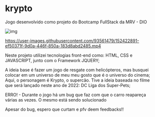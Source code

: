 # krypto
Jogo desenvolvido como projeto do Bootcamp FullStack da MRV - DIO

![img](https://user-images.githubusercontent.com/93561479/152422776-91f60e1f-7609-4238-99c2-2df92200d731.PNG)

https://user-images.githubusercontent.com/93561479/152422891-ef50371f-9d0a-446f-850a-183d8abd2485.mp4

Neste projeto utilizei tecnologias front-end como: HTML, CSS e JAVASCRIPT, junto com o Framework JQUERY;

A ideia base é fazer um jogo de resgate com helicópteros, mas busquei colocar em um universo de meu meu gosto que é o universo do cinema;<br>
Aqui, o personagem é Krypto, o supercão. Tive a ideia baseada no filme que será lançado neste ano de 2022: DC Liga dos Super-Pets;

ERRO! - Durante o jogo há um bug que faz com que o carro reapareça várias as vezes. O mesmo está sendo solucionado

Apesar do bug, espero que curtam e pfv deem feedbacks!!
